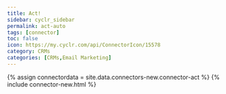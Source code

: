 ```yaml
---
title: Act!
sidebar: cyclr_sidebar
permalink: act-auto
tags: [connector]
toc: false
icon: https://my.cyclr.com/api/ConnectorIcon/15578
category: CRMs
categories: [CRMs,Email Marketing]
---
```

{% assign connectordata = site.data.connectors-new.connector-act %}
{% include connector-new.html %}	